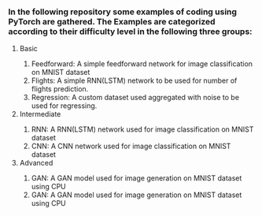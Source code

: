 ### In the following repository some examples of coding using PyTorch are gathered. The Examples are categorized according to their difficulty level in the  following three groups:
<ol>
  <li>Basic</li>
  <ol>
  <li>Feedforward: A simple feedforward network for image classification on MNIST dataset</li>
  <li>Flights: A simple RNN(LSTM) network to be used for number of flights prediction.</li>
  <li>Regression: A custom dataset used aggregated with noise to be used for regressing.</li>
  </ol>

  <li>Intermediate</li>
  <ol>
  <li>RNN: A RNN(LSTM) network used for image classification on MNIST dataset</li>
  <li>CNN: A CNN network used for image classification on MNIST dataset</li>
  </ol>

  <li>Advanced</li>
  <ol>
  <li>GAN: A GAN model used for image generation on MNIST dataset using CPU</li>
  <li>GAN: A GAN model used for image generation on MNIST dataset using CPU</li>
  </ol>
</ol>
